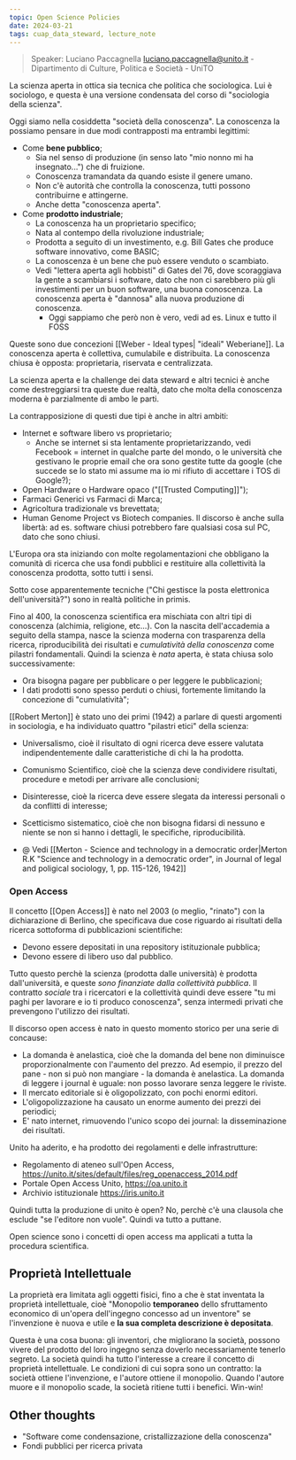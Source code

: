 ```yaml
---
topic: Open Science Policies
date: 2024-03-21
tags: cuap_data_steward, lecture_note
---
```

> Speaker: Luciano Paccagnella <luciano.paccagnella@unito.it> - Dipartimento di Culture, Politica e Società - UniTO

La scienza aperta in ottica sia tecnica che politica che sociologica. Lui è sociologo, e questa è una versione condensata del corso di "sociologia della scienza".

Oggi siamo nella cosiddetta "società della conoscenza".
La conoscenza la possiamo pensare in due modi contrapposti ma entrambi legittimi:
- Come **bene pubblico**;
	- Sia nel senso di produzione (in senso lato "mio nonno mi ha insegnato...") che di fruizione.
	- Conoscenza tramandata da quando esiste il genere umano.
	- Non c'è autorità che controlla la conoscenza, tutti possono contribuirne e attingerne.
	- Anche detta "conoscenza aperta".
- Come **prodotto industriale**;
	- La conoscenza ha un proprietario specifico;
	- Nata al contempo della rivoluzione industriale;
	- Prodotta a seguito di un investimento, e.g. Bill Gates che produce software innovativo, come BASIC;
	- La conoscenza è un bene che può essere venduto o scambiato.
	- Vedi "lettera aperta agli hobbisti" di Gates del 76, dove scoraggiava la gente a scambiarsi i software, dato che non ci sarebbero più gli investimenti per un buon software, una buona conoscenza. La conoscenza aperta è "dannosa" alla nuova produzione di conoscenza.
		- Oggi sappiamo che però non è vero, vedi ad es. Linux e tutto il FOSS

Queste sono due concezioni [[Weber - Ideal types| "ideali" Weberiane]]. La conoscenza aperta è collettiva, cumulabile e distribuita. La conoscenza chiusa è opposta: proprietaria, riservata e centralizzata.

La scienza aperta e la challenge dei data steward e altri tecnici è anche come destreggiarsi tra queste due realtà, dato che molta della conoscenza moderna è parzialmente di ambo le parti.

La contrapposizione di questi due tipi è anche in altri ambiti:
- Internet e software libero vs proprietario;
	- Anche se internet si sta lentamente proprietarizzando, vedi Fecebook = internet in qualche parte del mondo, o le università che gestivano le proprie email che ora sono gestite tutte da google (che succede se lo stato mi assume ma io mi rifiuto di accettare i TOS di Google?);
- Open Hardware o Hardware opaco ("[[Trusted Computing]]");
- Farmaci Generici vs Farmaci di Marca;
- Agricoltura tradizionale vs brevettata;
- Human Genome Project vs Biotech companies.
 Il discorso è anche sulla libertà: ad es. software chiusi potrebbero fare qualsiasi cosa sul PC, dato che sono chiusi.

L'Europa ora sta iniziando con molte regolamentazioni che obbligano la comunità di ricerca che usa fondi pubblici e restituire alla collettività la conoscenza prodotta, sotto tutti i sensi.

Sotto cose apparentemente tecniche ("Chi gestisce la posta elettronica dell'università?") sono in realtà politiche in primis.

Fino al 400, la conoscenza scientifica era mischiata con altri tipi di conoscenza (alchimia, religione, etc...). Con la nascita dell'accademia a seguito della stampa, nasce la scienza moderna con trasparenza della ricerca, riproducibilità dei risultati e *cumulatività della conoscenza* come pilastri fondamentali.
Quindi la scienza è *nata* aperta, è stata chiusa solo successivamente:
- Ora bisogna pagare per pubblicare o per leggere le pubblicazioni;
- I dati prodotti sono spesso perduti o chiusi, fortemente limitando la concezione di "cumulatività";

[[Robert Merton]] è stato uno dei primi (1942) a parlare di questi argomenti in sociologia, e ha individuato quattro "pilastri etici" della scienza:
- Universalismo, cioè il risultato di ogni ricerca deve essere valutata indipendentemente dalle caratteristiche di chi la ha prodotta.
- Comunismo Scientifico, cioè che la scienza deve condividere risultati, procedure e metodi per arrivare alle conclusioni;
- Disinteresse, cioè la ricerca deve essere slegata da interessi personali o da conflitti di interesse;
- Scetticismo sistematico, cioè che non bisogna fidarsi di nessuno e niente se non si hanno i dettagli, le specifiche, riproducibilità.

- @ Vedi [[Merton - Science and technology in a democratic order|Merton R.K "Science and technology in a democratic order", in Journal of legal and poligical sociology, 1, pp. 115-126, 1942]]

### Open Access
Il concetto [[Open Access]] è nato nel 2003 (o meglio, "rinato") con la dichiarazione di Berlino, che specificava due cose riguardo ai risultati della ricerca sottoforma di pubblicazioni scientifiche:
- Devono essere depositati in una repository istituzionale pubblica;
- Devono essere di libero uso dal pubblico.

Tutto questo perchè la scienza (prodotta dalle università) è prodotta dall'università, e queste *sono finanziate dalla collettività pubblica*.
Il contratto *sociale* tra i ricercatori e la collettività quindi deve essere "tu mi paghi per lavorare e io ti produco conoscenza", senza intermedi privati che prevengono l'utilizzo dei risultati.

Il discorso open access è nato in questo momento storico per una serie di concause:
- La domanda è anelastica, cioè che la domanda del bene non diminuisce proporzionalmente con l'aumento del prezzo. Ad esempio, il prezzo del pane - non si può non mangiare - la domanda è anelastica.
  La domanda di leggere i journal è uguale: non posso lavorare senza leggere le riviste.
- Il mercato editoriale si è oligopolizzato, con pochi enormi editori.
- L'oligopolizzazione ha causato un enorme aumento dei prezzi dei periodici;
- E' nato internet, rimuovendo l'unico scopo dei journal: la disseminazione dei risultati.

Unito ha aderito, e ha prodotto dei regolamenti e delle infrastrutture:
- Regolamento di ateneo sull'Open Access, https://unito.it/sites/default/files/reg_openaccess_2014.pdf
- Portale Open Access Unito, https://oa.unito.it
- Archivio istituzionale https://iris.unito.it

Quindi tutta la produzione di unito è open? No, perchè c'è una clausola che esclude "se l'editore non vuole". Quindi va tutto a puttane.

Open science sono i concetti di open access ma applicati a tutta la procedura scientifica.

## Proprietà Intellettuale
La proprietà era limitata agli oggetti fisici, fino a che è stat inventata la proprietà intellettuale, cioè "Monopolio **temporaneo** dello sfruttamento economico di un'opera dell'ingegno concesso ad un inventore" se l'invenzione è nuova e utile e **la sua completa descrizione è depositata**.

Questa è una cosa buona: gli inventori, che migliorano la società, possono vivere del prodotto del loro ingegno senza doverlo necessariamente tenerlo segreto.
La società quindi ha tutto l'interesse a creare il concetto di proprietà intellettuale. Le condizioni di cui sopra sono un contratto: la società ottiene l'invenzione, e l'autore ottiene il monopolio. Quando l'autore muore e il monopolio scade, la società ritiene tutti i benefici. Win-win!

## Other thoughts
- "Software come condensazione, cristallizzazione della conoscenza"
- Fondi pubblici per ricerca privata

